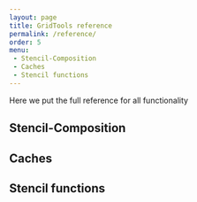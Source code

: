 ```yaml
---
layout: page
title: GridTools reference
permalink: /reference/
order: 5
menu:
 - Stencil-Composition
 - Caches
 - Stencil functions
---
```


Here we put the full reference for all functionality

## Stencil-Composition ##

## Caches ##

## Stencil functions ##


